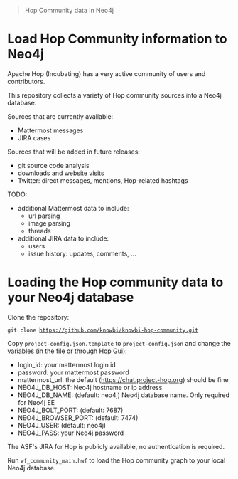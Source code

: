 > Hop Community data in Neo4j

# Load Hop Community information to Neo4j

Apache Hop (Incubating) has a very active community of users and contributors.

This repository collects a variety of Hop community sources into a Neo4j database. 

Sources that are currently available: 
* Mattermost messages 
* JIRA cases 

Sources that will be added in future releases: 
* git source code analysis
* downloads and website visits
* Twitter: direct messages, mentions, Hop-related hashtags 

TODO: 
* additional Mattermost data to include:  
  * url parsing
  * image parsing
  * threads 
* additional JIRA data to include:
  * users
  * issue history: updates, comments, ...   


# Loading the Hop community data to your Neo4j database 

Clone the repository: 

<code>git clone https://github.com/knowbi/knowbi-hop-community.git</code>

Copy `project-config.json.template` to `project-config.json` and change the variables (in the file or through Hop Gui): 

* login_id: your mattermost login id 
* password: your mattermost password
* mattermost_url: the default (https://chat.project-hop.org) should be fine 
* NEO4J_DB_HOST: Neo4j hostname or ip address
* NEO4J_DB_NAME: (default: neo4j) Neo4j database name. Only required for Neo4j EE  
* NEO4J_BOLT_PORT: (default: 7687)
* NEO4J_BROWSER_PORT: (default: 7474)
* NEO4J_USER: (default: neo4j)  
* NEO4J_PASS: your Neo4j password

The ASF's JIRA for Hop is publicly available, no authentication is required. 

Run `wf_community_main.hwf` to load the Hop community graph to your local Neo4j database. 